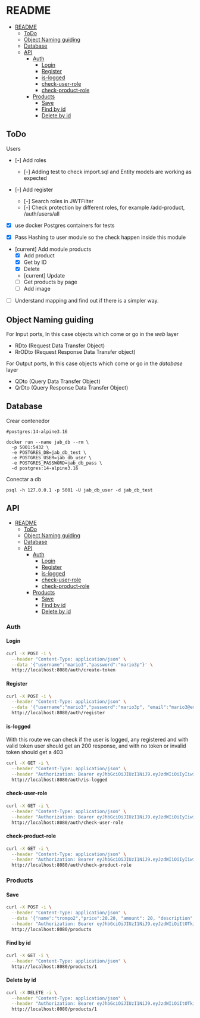 # README

- [README](#readme)
  - [ToDo](#todo)
  - [Object Naming guiding](#object-naming-guiding)
  - [Database](#database)
  - [API](#api)
    - [Auth](#auth)
      - [Login](#login)
      - [Register](#register)
      - [is-logged](#is-logged)
      - [check-user-role](#check-user-role)
      - [check-product-role](#check-product-role)
    - [Products](#products)
      - [Save](#save)
      - [Find by id](#find-by-id)
      - [Delete by id](#delete-by-id)

## ToDo

Users

- [-] Add roles
  - [-] Adding test to check import.sql and Entity models are working as expected

- [-] Add register
  - [-] Search roles in JWTFilter
  - [-] Check protection by different roles, for example /add-product, /auth/users/all

- [X] use docker Postgres containers for tests

- [X] Pass Hashing to user module so the check happen inside this module

- [current] Add module products
  - [X] Add product
  - [X] Get by ID
  - [X] Delete
  - [current] Update
  - [ ] Get products by page
  - [ ] Add image

- [ ] Understand mapping and find out if there is a simpler way.

<!--
-->

## Object Naming guiding

For Input ports, In this case objects which come or go in the *web* layer

- RDto (Request Data Transfer Object)
- RrODto (Request Response Data Transfer object)

For Output ports, In this case objects which come or go in the *database* layer

- QDto (Query Data Transfer Object)
- QrDto (Query Response Data Transfer Object)

## Database

Crear contenedor

```shell
#postgres:14-alpine3.16

docker run --name jab_db --rm \
  -p 5001:5432 \
  -e POSTGRES_DB=jab_db_test \
  -e POSTGRES_USER=jab_db_user \
  -e POSTGRES_PASSWORD=jab_db_pass \
  -d postgres:14-alpine3.16
```

Conectar a db

```shell
psql -h 127.0.0.1 -p 5001 -U jab_db_user -d jab_db_test
```

<!--

########################################################################
########################################################################
########################################################################

-->

## API

- [README](#readme)
  - [ToDo](#todo)
  - [Object Naming guiding](#object-naming-guiding)
  - [Database](#database)
  - [API](#api)
    - [Auth](#auth)
      - [Login](#login)
      - [Register](#register)
      - [is-logged](#is-logged)
      - [check-user-role](#check-user-role)
      - [check-product-role](#check-product-role)
    - [Products](#products)
      - [Save](#save)
      - [Find by id](#find-by-id)
      - [Delete by id](#delete-by-id)

### Auth

#### Login

```bash
curl -X POST -i \
  --header "Content-Type: application/json" \
  --data '{"username":"mario3","password":"mario3p"}' \
  http://localhost:8080/auth/create-token
```

#### Register

```bash
curl -X POST -i \
  --header "Content-Type: application/json" \
  --data '{"username":"mario3","password":"mario3p", "email":"mario3@email.com"}' \
  http://localhost:8080/auth/register
```

#### is-logged

With this route we can check if the user is logged, any registered and with
valid token user should get an 200 response, and with no token or invalid
token should get a 403

```bash
curl -X GET -i \
  --header "Content-Type: application/json" \
  --header "Authorization: Bearer eyJhbGciOiJIUzI1NiJ9.eyJzdWIiOiIyIiwiaWF0IjoxNzI5Mjk5MzgwLCJleHAiOjE3MjkyOTk2ODB9.38rtGlTEiNgx2omZvAdPQLmb-wy90JM3I7NVpzzsWIk" \
  http://localhost:8080/auth/is-logged
```

#### check-user-role

```bash
curl -X GET -i \
  --header "Content-Type: application/json" \
  --header "Authorization: Bearer eyJhbGciOiJIUzI1NiJ9.eyJzdWIiOiIyIiwiaWF0IjoxNzI5Mjk5MzgwLCJleHAiOjE3MjkyOTk2ODB9.38rtGlTEiNgx2omZvAdPQLmb-wy90JM3I7NVpzzsWIk" \
  http://localhost:8080/auth/check-user-role
```

#### check-product-role

```bash
curl -X GET -i \
  --header "Content-Type: application/json" \
  --header "Authorization: Bearer eyJhbGciOiJIUzI1NiJ9.eyJzdWIiOiIyIiwiaWF0IjoxNzI5Mjk5MzgwLCJleHAiOjE3MjkyOTk2ODB9.38rtGlTEiNgx2omZvAdPQLmb-wy90JM3I7NVpzzsWIk" \
  http://localhost:8080/auth/check-product-role
```

### Products

#### Save

```bash
curl -X POST -i \
  --header "Content-Type: application/json" \
  --data '{"name":"trompo2","price":20.20, "amount": 20, "description": "Trompo numero 2" }' \
  --header "Authorization: Bearer eyJhbGciOiJIUzI1NiJ9.eyJzdWIiOiItOTkiLCJpYXQiOjE3Mjk2MzcxNDMsImV4cCI6MTcyOTYzODM0M30.9FRkvRIN4DFoCTziG1emctVILMg-Jt-mv7en_srq4JE" \
  http://localhost:8080/products
```

#### Find by id

```bash
curl -X GET -i \
  --header "Content-Type: application/json" \
  http://localhost:8080/products/1
```

#### Delete by id

```bash
curl -X DELETE -i \
  --header "Content-Type: application/json" \
  --header "Authorization: Bearer eyJhbGciOiJIUzI1NiJ9.eyJzdWIiOiItOTkiLCJpYXQiOjE3Mjk2MzcxNDMsImV4cCI6MTcyOTYzODM0M30.9FRkvRIN4DFoCTziG1emctVILMg-Jt-mv7en_srq4JE" \
  http://localhost:8080/products/1
```
